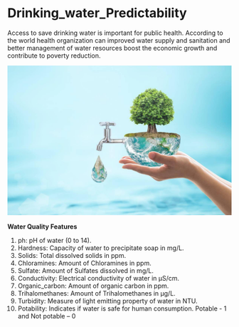 # Drinking_water_Predictability
<P>Access to save drinking water is important for public health. According to the world health organization can improved water supply and sanitation and better management of water resources boost the economic growth and contribute to poverty reduction.<P>
  
  
![water](https://github.com/NarenRed/Drinking_water_Predictability/blob/main/water.jpg)

 **Water Quality Features**
1.	ph: pH of water (0 to 14).
2.	Hardness: Capacity of water to precipitate soap in mg/L.
3.	Solids: Total dissolved solids in ppm.
4.	Chloramines: Amount of Chloramines in ppm.
5.	Sulfate: Amount of Sulfates dissolved in mg/L.
6.	Conductivity: Electrical conductivity of water in μS/cm.
7.	Organic_carbon: Amount of organic carbon in ppm.
8.	Trihalomethanes: Amount of Trihalomethanes in μg/L.
9.	Turbidity: Measure of light emitting property of water in NTU.
10.	Potability: Indicates if water is safe for human consumption. Potable - 1 and 
Not potable – 0

